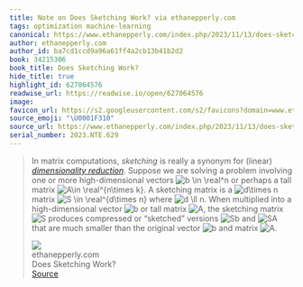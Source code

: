 ```yaml
---
title: Note on Does Sketching Work? via ethanepperly.com
tags: optimization machine-learning
canonical: https://www.ethanepperly.com/index.php/2023/11/13/does-sketching-work/
author: ethanepperly.com
author_id: ba7cd1ccd9a96a61ff4a2cb13b41b2d2
book: 34215306
book_title: Does Sketching Work?
hide_title: true
highlight_id: 627064576
readwise_url: https://readwise.io/open/627064576
image:
favicon_url: https://s2.googleusercontent.com/s2/favicons?domain=www.ethanepperly.com
source_emoji: "\U0001F310"
source_url: https://www.ethanepperly.com/index.php/2023/11/13/does-sketching-work/#:~:text=In%20matrix%20computations%2C,%22Rendered%20by%20QuickLaTeX.com%22%29.
serial_number: 2023.NTE.629
---
```

> In matrix computations, *sketching* is really a synonym for (linear) *[dimensionality reduction](https://en.wikipedia.org/wiki/Dimensionality_reduction)*. Suppose we are solving a problem involving one or more high-dimensional vectors ![b \in \real^n](https://www.ethanepperly.com/wp-content/ql-cache/quicklatex.com-ddb0539706f0e19f796b7f6effe98b00_l3.svg "Rendered by QuickLaTeX.com") or perhaps a tall matrix ![A\in \real^{n\times k}](https://www.ethanepperly.com/wp-content/ql-cache/quicklatex.com-164e9b7d7f19950cd0af6c10ffec883a_l3.svg "Rendered by QuickLaTeX.com"). A sketching matrix is a ![d\times n](https://www.ethanepperly.com/wp-content/ql-cache/quicklatex.com-b118eb48a0f3a3bb7ac8f8d265c0300d_l3.svg "Rendered by QuickLaTeX.com") matrix ![S \in \real^{d\times n}](https://www.ethanepperly.com/wp-content/ql-cache/quicklatex.com-7c537b1753cb56097f1a93564131f2c8_l3.svg "Rendered by QuickLaTeX.com") where ![d \ll n](https://www.ethanepperly.com/wp-content/ql-cache/quicklatex.com-c286cd7fc453e1c54f958fe49b446cd6_l3.svg "Rendered by QuickLaTeX.com"). When multiplied into a high-dimensional vector ![b](https://www.ethanepperly.com/wp-content/ql-cache/quicklatex.com-d367db15ab96b6ada10e49a8d354cecd_l3.svg "Rendered by QuickLaTeX.com") or tall matrix ![A](https://www.ethanepperly.com/wp-content/ql-cache/quicklatex.com-8708737a8414b150504a4f35aea0898b_l3.svg "Rendered by QuickLaTeX.com"), the sketching matrix ![S](https://www.ethanepperly.com/wp-content/ql-cache/quicklatex.com-746e044a46e88a23a46735cdae2195d9_l3.svg "Rendered by QuickLaTeX.com") produces compressed or “sketched” versions ![Sb](https://www.ethanepperly.com/wp-content/ql-cache/quicklatex.com-12adc2c2275d8a42ada5ba20c13d51ed_l3.svg "Rendered by QuickLaTeX.com") and ![SA](https://www.ethanepperly.com/wp-content/ql-cache/quicklatex.com-94db86e986520e0ef12f57bb77d8e8e9_l3.svg "Rendered by QuickLaTeX.com") that are much smaller than the original vector ![b](https://www.ethanepperly.com/wp-content/ql-cache/quicklatex.com-d367db15ab96b6ada10e49a8d354cecd_l3.svg "Rendered by QuickLaTeX.com") and matrix ![A](https://www.ethanepperly.com/wp-content/ql-cache/quicklatex.com-8708737a8414b150504a4f35aea0898b_l3.svg "Rendered by QuickLaTeX.com").
> <div class="quoteback-footer"><div class="quoteback-avatar"><img class="mini-favicon" src="https://s2.googleusercontent.com/s2/favicons?domain=www.ethanepperly.com"></div><div class="quoteback-metadata"><div class="metadata-inner"><span style="display:none">FROM:</span><div aria-label="ethanepperly.com" class="quoteback-author"> ethanepperly.com</div><div aria-label="Does Sketching Work?" class="quoteback-title"> Does Sketching Work?</div></div></div><div class="quoteback-backlink"><a target="_blank" aria-label="go to the full text of this quotation" rel="noopener" href="https://www.ethanepperly.com/index.php/2023/11/13/does-sketching-work/#:~:text=In%20matrix%20computations%2C,%22Rendered%20by%20QuickLaTeX.com%22%29." class="quoteback-arrow"> Source</a></div></div>
